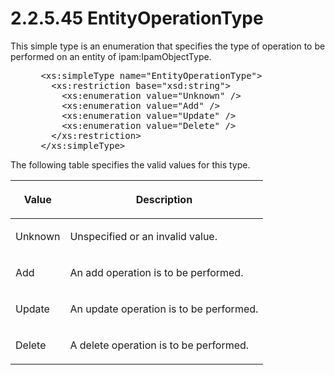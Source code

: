 <html dir="LTR" xmlns:mshelp="http://msdn.microsoft.com/mshelp" xmlns:ddue="http://ddue.schemas.microsoft.com/authoring/2003/5" xmlns:xlink="http://www.w3.org/1999/xlink" xmlns:tool="http://www.microsoft.com/tooltip">
 <body>
 <div id="header">
 <h1 class="heading">2.2.5.45 EntityOperationType</h1>
 </div>
 <div id="mainSection">
 <div id="mainBody">
 <div id="allHistory" class="saveHistory"></div>
 <div id="sectionSection0" class="section" name="collapseableSection">
 

<p>This simple type is an enumeration that specifies the type
of operation to be performed on an entity of ipam:IpamObjectType.</p>

<dl>
<dd>
<div><pre> &lt;xs:simpleType name=&quot;EntityOperationType&quot;&gt;
   &lt;xs:restriction base=&quot;xsd:string&quot;&gt;
     &lt;xs:enumeration value=&quot;Unknown&quot; /&gt;
     &lt;xs:enumeration value=&quot;Add&quot; /&gt;
     &lt;xs:enumeration value=&quot;Update&quot; /&gt;
     &lt;xs:enumeration value=&quot;Delete&quot; /&gt;
   &lt;/xs:restriction&gt;
 &lt;/xs:simpleType&gt;
</pre></div>
</dd></dl>

<p>The following table specifies the valid values for this
type.</p>

<table>
 <thead>
 <tr>
 <th>
 <p>Value</p>
 </th>
 <th>
 <p>Description</p>
 </th>
 </tr>
 </thead>
 <tr>
 <td>
 <p>Unknown</p>
 </td>
 <td>
 <p>Unspecified or an invalid value.</p>
 </td>
 </tr>
 <tr>
 <td>
 <p>Add</p>
 </td>
 <td>
 <p>An add operation is to be performed.</p>
 </td>
 </tr>
 <tr>
 <td>
 <p>Update</p>
 </td>
 <td>
 <p>An update operation is to be performed.</p>
 </td>
 </tr>
 <tr>
 <td>
 <p>Delete</p>
 </td>
 <td>
 <p>A delete operation is to be performed.</p>
 </td>
 </tr>
</table>

<p> </p>


 </div>
 </div>
 </div>
 </body>
</html>
